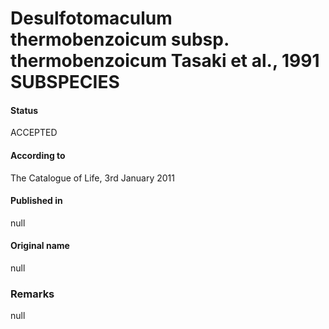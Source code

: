 # Desulfotomaculum thermobenzoicum subsp. thermobenzoicum Tasaki et al., 1991 SUBSPECIES

#### Status
ACCEPTED

#### According to
The Catalogue of Life, 3rd January 2011

#### Published in
null

#### Original name
null

### Remarks
null